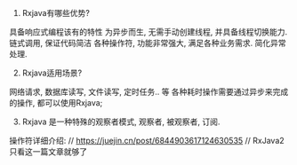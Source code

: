 1. Rxjava有哪些优势?

具备响应式编程该有的特性
为异步而生, 无需手动创建线程, 并具备线程切换能力.
链式调用, 保证代码简洁
各种操作符, 功能非常强大, 满足各种业务需求.
简化异常处理.

2. Rxjava适用场景? 

网络请求, 数据库读写, 文件读写, 定时任务.. 等
各种耗时操作需要通过异步来完成的操作, 都可以使用Rxjava;

3. Rxjava 是一种特殊的观察者模式, 观察者, 被观察者, 订阅. 

操作符详细介绍:
// https://juejin.cn/post/6844903617124630535
// RxJava2 只看这一篇文章就够了

